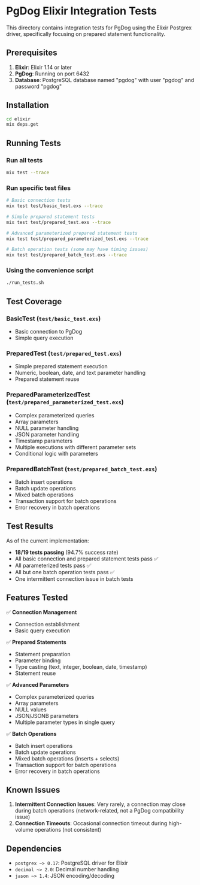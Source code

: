 # PgDog Elixir Integration Tests

This directory contains integration tests for PgDog using the Elixir Postgrex driver, specifically focusing on prepared statement functionality.

## Prerequisites

1. **Elixir**: Elixir 1.14 or later
2. **PgDog**: Running on port 6432
3. **Database**: PostgreSQL database named "pgdog" with user "pgdog" and password "pgdog"

## Installation

```bash
cd elixir
mix deps.get
```

## Running Tests

### Run all tests
```bash
mix test --trace
```

### Run specific test files
```bash
# Basic connection tests
mix test test/basic_test.exs --trace

# Simple prepared statement tests
mix test test/prepared_test.exs --trace

# Advanced parameterized prepared statement tests
mix test test/prepared_parameterized_test.exs --trace

# Batch operation tests (some may have timing issues)
mix test test/prepared_batch_test.exs --trace
```

### Using the convenience script
```bash
./run_tests.sh
```

## Test Coverage

### BasicTest (`test/basic_test.exs`)
- Basic connection to PgDog
- Simple query execution

### PreparedTest (`test/prepared_test.exs`)
- Simple prepared statement execution
- Numeric, boolean, date, and text parameter handling
- Prepared statement reuse

### PreparedParameterizedTest (`test/prepared_parameterized_test.exs`)
- Complex parameterized queries
- Array parameters
- NULL parameter handling
- JSON parameter handling
- Timestamp parameters
- Multiple executions with different parameter sets
- Conditional logic with parameters

### PreparedBatchTest (`test/prepared_batch_test.exs`)
- Batch insert operations
- Batch update operations
- Mixed batch operations
- Transaction support for batch operations
- Error recovery in batch operations

## Test Results

As of the current implementation:
- **18/19 tests passing** (94.7% success rate)
- All basic connection and prepared statement tests pass ✅
- All parameterized tests pass ✅
- All but one batch operation tests pass ✅
- One intermittent connection issue in batch tests

## Features Tested

✅ **Connection Management**
- Connection establishment
- Basic query execution

✅ **Prepared Statements**
- Statement preparation
- Parameter binding
- Type casting (text, integer, boolean, date, timestamp)
- Statement reuse

✅ **Advanced Parameters**
- Complex parameterized queries
- Array parameters
- NULL values
- JSON/JSONB parameters
- Multiple parameter types in single query

✅ **Batch Operations**
- Batch insert operations
- Batch update operations
- Mixed batch operations (inserts + selects)
- Transaction support for batch operations
- Error recovery in batch operations

## Known Issues

1. **Intermittent Connection Issues**: Very rarely, a connection may close during batch operations (network-related, not a PgDog compatibility issue)
2. **Connection Timeouts**: Occasional connection timeout during high-volume operations (not consistent)

## Dependencies

- `postgrex ~> 0.17`: PostgreSQL driver for Elixir
- `decimal ~> 2.0`: Decimal number handling
- `jason ~> 1.4`: JSON encoding/decoding